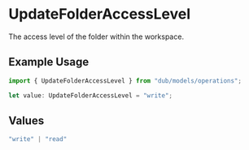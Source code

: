 # UpdateFolderAccessLevel

The access level of the folder within the workspace.

## Example Usage

```typescript
import { UpdateFolderAccessLevel } from "dub/models/operations";

let value: UpdateFolderAccessLevel = "write";
```

## Values

```typescript
"write" | "read"
```